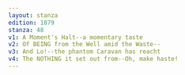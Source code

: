 ```yaml
---
layout: stanza
edition: 1879
stanza: 48
v1: A Moment's Halt--a momentary taste
v2: Of BEING from the Well amid the Waste--
v3: And Lo!--the phantom Caravan has reacht
v4: The NOTHING it set out from--Oh, make haste!
---
```

